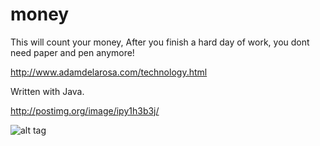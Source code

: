 # money

This will count your money,
After you finish a hard day of work,
you dont need paper and pen anymore!

http://www.adamdelarosa.com/technology.html

Written with Java.

http://postimg.org/image/ipy1h3b3j/
 
  

![alt tag](http://s3.postimg.org/draj2k7ar/09a6de36e6557d2e082aedef6dde0ba4.png)


